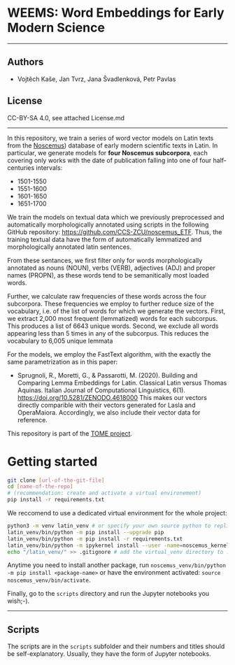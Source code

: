 # WEEMS: Word Embeddings for Early Modern Science 

---

## Authors

* Vojtěch Kaše, Jan Tvrz, Jana Švadlenková, Petr Pavlas

## License

CC-BY-SA 4.0, see attached License.md

---

In this repository, we train a series of word vector models on Latin texts from the [Noscemus](https://wiki.uibk.ac.at/noscemus/Main_Page)) database 
of early modern scientific texts in Latin. In particular, we generate models for **four Noscemus subcorpora**, each covering only works
with the date of publication falling into one of four half-centuries intervals:
* 1501-1550
* 1551-1600
* 1601-1650
* 1651-1700

We train the models on textual data which we previously preprocessed and 
automatically morphologically annotated using scripts in the following GitHub repository: https://github.com/CCS-ZCU/noscemus_ETF. 
Thus, the training textual data have the form of automatically lemmatized and morphologically annotated latin sentences.

From these sentances, we first filter only for words morphologically annotated as nouns (NOUN), verbs (VERB), 
adjectives (ADJ) and proper names (PROPN), as these words tend to be semanitically most loaded words.  

Further, we calculate raw frequencies of these words across the four subcorpora. These frequencies we employ to further 
reduce size of the vocabulary, i.e. of the list of words for which we generate the vectors. First, we extract 2,000 most frequent (lemmatized) words for each subcorpus. This produces a list of 6643 unique words. 
Second, we exclude all words appearing less than 5 times in any of the subcorpus. This reduces the vocabulary to 6,005 unique lemmata

For the models, we employ the FastText algorithm, with the exactly the same parametrization as in this paper:
* Sprugnoli, R., Moretti, G., & Passarotti, M. (2020). Building and Comparing Lemma Embeddings for Latin. Classical Latin versus Thomas Aquinas. Italian Journal of Computational Linguistics, 6(1). https://doi.org/10.5281/ZENODO.4618000
This makes our vectors directly comparible with their vectors generated for Lasla and OperaMaiora. Accordingly, we also include their vector data for reference.

This repository is part of the [TOME project](https://tome.flu.cas.cz).

# Getting started

```bash
git clone [url-of-the-git-file]
cd [name-of-the-repo]
# (recommendation: create and activate a virtual environement)
pip install -r requirements.txt
```

We reccomend to use a dedicated virtual environment for the whole project:

```bash
python3 -m venv latin_venv # or specify your own source python to replicate (e.g. python3.12 etc.)
latin_venv/bin/python -m pip install --upgrade pip
latin_venv/bin/python -m pip install -r requirements.txt
latin_venv/bin/python -m ipykernel install --user -name=noscemus_kernel # create the jupyter kernel to be used by the notebooks
echo "/latin_venv/" >> .gitignore # add the virtual_venv directory to .gitignore, to prevents its synchronization via github
```

Anytime you need to install another package, run `noscemus_venv/bin/python -m pip install <package-name>` or have the environment activated: `source noscemus_venv/bin/activate`.

Finally, go to the `scripts` directory and run the Jupyter notebooks you wish;-).

---

## Scripts

The scripts are in the `scripts` subfolder and their numbers and titles should be self-explanatory. Usually, they have the form of Jupyter notebooks.
